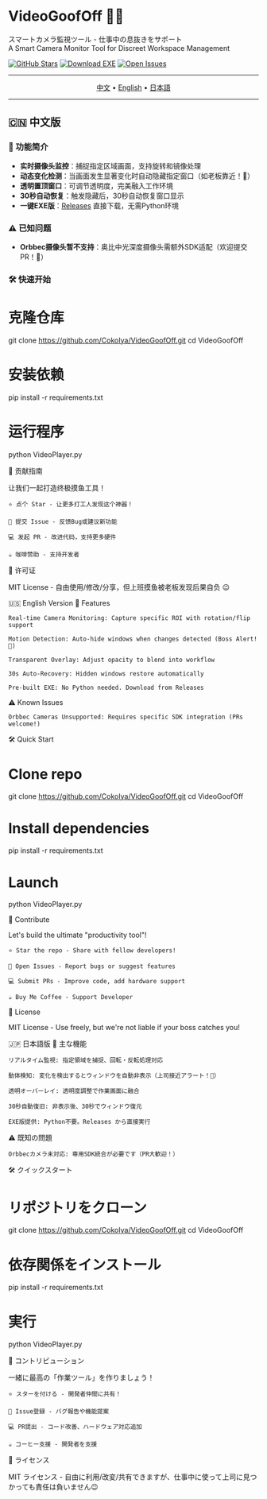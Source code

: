 # VideoGoofOff 🎥✨
スマートカメラ監視ツール - 仕事中の息抜きをサポート  
A Smart Camera Monitor Tool for Discreet Workspace Management

[![GitHub Stars](https://img.shields.io/github/stars/CokoIya/VideoGoofOff?style=social)](https://github.com/CokoIya/VideoGoofOff/stargazers)
[![Download EXE](https://img.shields.io/badge/Download-EXE-brightgreen)](https://github.com/CokoIya/VideoGoofOff/releases/latest)
[![Open Issues](https://img.shields.io/github/issues/CokoIya/VideoGoofOff)](https://github.com/CokoIya/VideoGoofOff/issues)

---

<p align="center">
  <a href="#中文">中文</a> • 
  <a href="#english">English</a> • 
  <a href="#日本語">日本語</a>
</p>

---

<a name="中文"></a>
## 🇨🇳 中文版

### 🌟 功能简介
- **实时摄像头监控**：捕捉指定区域画面，支持旋转和镜像处理  
- **动态变化检测**：当画面发生显著变化时自动隐藏指定窗口（如老板靠近！👀）  
- **透明置顶窗口**：可调节透明度，完美融入工作环境  
- **30秒自动恢复**：触发隐藏后，30秒自动恢复窗口显示  
- **一键EXE版**：[Releases](https://github.com/CokoIya/VideoGoofOff/releases) 直接下载，无需Python环境  

### ⚠️ 已知问题
- **Orbbec摄像头暂不支持**：奥比中光深度摄像头需额外SDK适配（欢迎提交PR！🤝）  

### 🛠️ 快速开始
# 克隆仓库
git clone https://github.com/CokoIya/VideoGoofOff.git
cd VideoGoofOff

# 安装依赖
pip install -r requirements.txt

# 运行程序
python VideoPlayer.py

🚀 贡献指南

让我们一起打造终极摸鱼工具！

    ⭐ 点个 Star - 让更多打工人发现这个神器！

    🐞 提交 Issue - 反馈Bug或建议新功能

    💻 发起 PR - 改进代码，支持更多硬件

    ☕ 咖啡赞助 - 支持开发者

📜 许可证

MIT License - 自由使用/修改/分享，但上班摸鱼被老板发现后果自负 😉

<a name="english"></a>
🇺🇸 English Version
🌟 Features

    Real-time Camera Monitoring: Capture specific ROI with rotation/flip support

    Motion Detection: Auto-hide windows when changes detected (Boss Alert! 👀)

    Transparent Overlay: Adjust opacity to blend into workflow

    30s Auto-Recovery: Hidden windows restore automatically

    Pre-built EXE: No Python needed. Download from Releases

⚠️ Known Issues

    Orbbec Cameras Unsupported: Requires specific SDK integration (PRs welcome!)

🛠️ Quick Start

# Clone repo
git clone https://github.com/CokoIya/VideoGoofOff.git
cd VideoGoofOff

# Install dependencies
pip install -r requirements.txt

# Launch
python VideoPlayer.py

🚀 Contribute

Let's build the ultimate "productivity tool"!

    ⭐ Star the repo - Share with fellow developers!

    🐞 Open Issues - Report bugs or suggest features

    💻 Submit PRs - Improve code, add hardware support

    ☕ Buy Me Coffee - Support Developer

📜 License

MIT License - Use freely, but we're not liable if your boss catches you!

<a name="日本語"></a>
🇯🇵 日本語版
🌟 主な機能

    リアルタイム監視: 指定領域を捕捉、回転・反転処理対応

    動体検知: 変化を検出するとウィンドウを自動非表示（上司接近アラート！👀）

    透明オーバーレイ: 透明度調整で作業画面に融合

    30秒自動復旧: 非表示後、30秒でウィンドウ復元

    EXE版提供: Python不要。Releases から直接実行

⚠️ 既知の問題

    Orbbecカメラ未対応: 専用SDK統合が必要です（PR大歓迎！）

🛠️ クイックスタート

# リポジトリをクローン
git clone https://github.com/CokoIya/VideoGoofOff.git
cd VideoGoofOff

# 依存関係をインストール
pip install -r requirements.txt

# 実行
python VideoPlayer.py

🚀 コントリビューション

一緒に最高の「作業ツール」を作りましょう！

    ⭐ スターを付ける - 開発者仲間に共有！

    🐞 Issue登録 - バグ報告や機能提案

    💻 PR提出 - コード改善、ハードウェア対応追加

    ☕ コーヒー支援 - 開発者を支援

📜 ライセンス

MIT ライセンス - 自由に利用/改変/共有できますが、仕事中に使って上司に見つかっても責任は負いません😉
